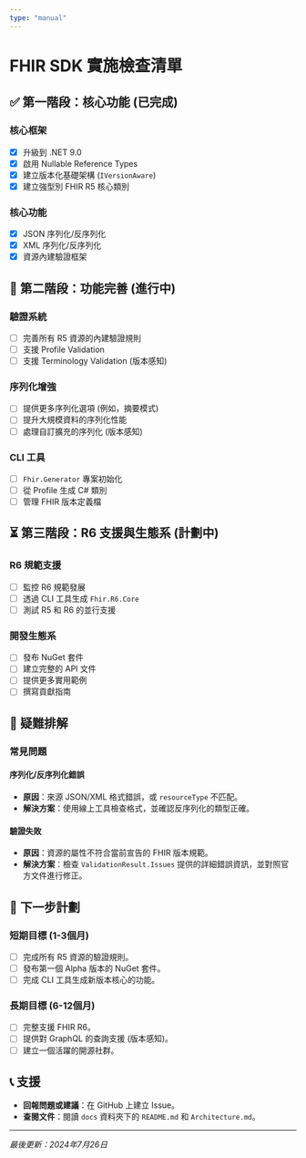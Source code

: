 ```yaml
---
type: "manual"
---
```


# FHIR SDK 實施檢查清單

## ✅ 第一階段：核心功能 (已完成)

### 核心框架
- [x] 升級到 .NET 9.0
- [x] 啟用 Nullable Reference Types
- [x] 建立版本化基礎架構 (`IVersionAware`)
- [x] 建立強型別 FHIR R5 核心類別

### 核心功能
- [x] JSON 序列化/反序列化
- [x] XML 序列化/反序列化
- [x] 資源內建驗證框架

## 🔄 第二階段：功能完善 (進行中)

### 驗證系統
- [ ] 完善所有 R5 資源的內建驗證規則
- [ ] 支援 Profile Validation
- [ ] 支援 Terminology Validation (版本感知)

### 序列化增強
- [ ] 提供更多序列化選項 (例如，摘要模式)
- [ ] 提升大規模資料的序列化性能
- [ ] 處理自訂擴充的序列化 (版本感知)

### CLI 工具
- [ ] `Fhir.Generator` 專案初始化
- [ ] 從 Profile 生成 C# 類別
- [ ] 管理 FHIR 版本定義檔

## ⏳ 第三階段：R6 支援與生態系 (計劃中)

### R6 規範支援
- [ ] 監控 R6 規範發展
- [ ] 透過 CLI 工具生成 `Fhir.R6.Core`
- [ ] 測試 R5 和 R6 的並行支援

### 開發生態系
- [ ] 發布 NuGet 套件
- [ ] 建立完整的 API 文件
- [ ] 提供更多實用範例
- [ ] 撰寫貢獻指南

## 🔧 疑難排解

### 常見問題

#### 序列化/反序列化錯誤
- **原因**：來源 JSON/XML 格式錯誤，或 `resourceType` 不匹配。
- **解決方案**：使用線上工具檢查格式，並確認反序列化的類型正確。

#### 驗證失敗
- **原因**：資源的屬性不符合當前宣告的 FHIR 版本規範。
- **解決方案**：檢查 `ValidationResult.Issues` 提供的詳細錯誤資訊，並對照官方文件進行修正。

## 🎯 下一步計劃

### 短期目標 (1-3個月)
- [ ] 完成所有 R5 資源的驗證規則。
- [ ] 發布第一個 Alpha 版本的 NuGet 套件。
- [ ] 完成 CLI 工具生成新版本核心的功能。

### 長期目標 (6-12個月)
- [ ] 完整支援 FHIR R6。
- [ ] 提供對 GraphQL 的查詢支援 (版本感知)。
- [ ] 建立一個活躍的開源社群。

## 📞 支援

- **回報問題或建議**：在 GitHub 上建立 Issue。
- **查閱文件**：閱讀 `docs` 資料夾下的 `README.md` 和 `Architecture.md`。

---

*最後更新：2024年7月26日*
